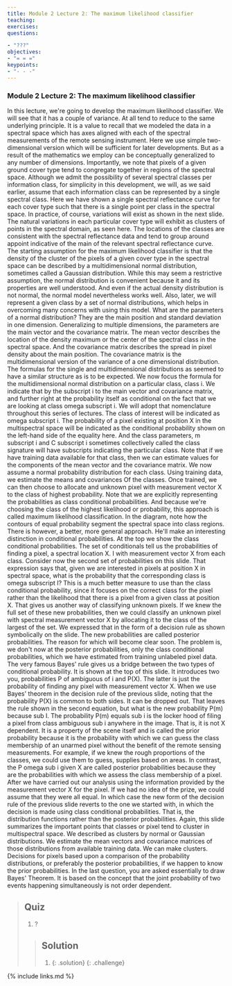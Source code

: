 ```yaml
---
title: Module 2 Lecture 2: The maximum likelihood classifier
teaching: 
exercises: 
questions:

- "???"
objectives:
- "= = ="
keypoints:
- "- - -"
---
```

### Module 2 Lecture 2: The maximum likelihood classifier

In this lecture, we're going to develop the maximum likelihood classifier. We will see that it has a couple of variance. At all tend to reduce to the same underlying principle. It is a value to recall that we modeled the data in a spectral space which has axes aligned with each of the spectral measurements of the remote sensing instrument. Here we use simple two-dimensional version which will be sufficient for later developments. But as a result of the mathematics we employ can be conceptually generalized to any number of dimensions. Importantly, we note that pixels of a given ground cover type tend to congregate together in regions of the spectral space. Although we admit the possibility of several spectral classes per information class, for simplicity in this development, we will, as we said earlier, assume that each information class can be represented by a single spectral class. Here we have shown a single spectral reflectance curve for each cover type such that there is a single point per class in the spectral space. In practice, of course, variations will exist as shown in the next slide. The natural variations in each particular cover type will exhibit as clusters of points in the spectral domain, as seen here. The locations of the classes are consistent with the spectral reflectance data and tend to group around appoint indicative of the main of the relevant spectral reflectance curve. The starting assumption for the maximum likelihood classifier is that the density of the cluster of the pixels of a given cover type in the spectral space can be described by a multidimensional normal distribution, sometimes called a Gaussian distribution. While this may seem a restrictive assumption, the normal distribution is convenient because it and its properties are well understood. And even if the actual density distribution is not normal, the normal model nevertheless works well. Also, later, we will represent a given class by a set of normal distributions, which helps in overcoming many concerns with using this model. What are the parameters of a normal distribution? They are the main position and standard deviation in one dimension. Generalizing to multiple dimensions, the parameters are the main vector and the covariance matrix. The mean vector describes the location of the density maximum or the center of the spectral class in the spectral space. And the covariance matrix describes the spread in pixel density about the main position. The covariance matrix is the multidimensional version of the variance of a one dimensional distribution. The formulas for the single and multidimensional distributions as seemed to have a similar structure as is to be expected. We now focus the formula for the multidimensional normal distribution on a particular class, class i. We indicate that by the subscript i to the main vector and covariance matrix, and further right at the probability itself as conditional on the fact that we are looking at class omega subscript i. We will adopt that nomenclature throughout this series of lectures. The class of interest will be indicated as omega subscript i. The probability of a pixel existing at position X in the multispectral space will be indicated as the conditional probability shown on the left-hand side of the equality here. And the class parameters, m subscript i and C subscript i sometimes collectively called the class signature will have subscripts indicating the particular class. Note that if we have training data available for that class, then we can estimate values for the components of the mean vector and the covariance matrix. We now assume a normal probability distribution for each class. Using training data, we estimate the means and covariances Of the classes. Once trained, we can then choose to allocate and unknown pixel with measurement vector X to the class of highest probability. Note that we are explicitly representing the probabilities as class conditional probabilities. And because we're choosing the class of the highest likelihood or probability, this approach is called maximum likelihood classification. In the diagram, note how the contours of equal probability segment the spectral space into class regions. There is however, a better, more general approach. He'll make an interesting distinction in conditional probabilities. At the top we show the class conditional probabilities. The set of conditionals tell us the probabilities of finding a pixel, a spectral location X. I with measurement vector X from each class. Consider now the second set of probabilities on this slide. That expression says that, given we are interested in pixels at position X in spectral space, what is the probability that the corresponding class is omega subscript I? This is a much better measure to use than the class conditional probability, since it focuses on the correct class for the pixel rather than the likelihood that there is a pixel from a given class at position X. That gives us another way of classifying unknown pixels. If we knew the full set of these new probabilities, then we could classify an unknown pixel with spectral measurement vector X by allocating it to the class of the largest of the set. We expressed that in the form of a decision rule as shown symbolically on the slide. The new probabilities are called posterior probabilities. The reason for which will become clear soon. The problem is, we don't now at the posterior probabilities, only the class conditional probabilities, which we have estimated from training unlabeled pixel data. The very famous Bayes' rule gives us a bridge between the two types of conditional probability. It is shown at the top of this slide. It introduces two you, probabilities P of ambiguous of i and P(X). The latter is just the probability of finding any pixel with measurement vector X. When we use Bayes' theorem in the decision rule of the previous slide, noting that the probability P(X) is common to both sides. It can be dropped out. That leaves the rule shown in the second equation, but what is the new probability P(m) because sub I. The probability P(m) equals sub i is the locker hood of filing a pixel from class ambiguous sub i anywhere in the image. That is, it is not X dependent. It is a property of the scene itself and is called the prior probability because it is the probability with which we can guess the class membership of an unarmed pixel without the benefit of the remote sensing measurements. For example, if we knew the rough proportions of the classes, we could use them to guess, supplies based on areas. In contrast, the P omega sub i given X are called posterior probabilities because they are the probabilities with which we assess the class membership of a pixel. After we have carried out our analysis using the information provided by the measurement vector X for the pixel. If we had no idea of the prize, we could assume that they were all equal. In which case the new form of the decision rule of the previous slide reverts to the one we started with, in which the decision is made using class conditional probabilities. That is, the distribution functions rather than the posterior probabilities. Again, this slide summarizes the important points that classes or pixel tend to cluster in multispectral space. We described as clusters by normal or Gaussian distributions. We estimate the mean vectors and covariance matrices of those distributions from available training data. We can make clusters. Decisions for pixels based upon a comparison of the probability distributions, or preferably the posterior probabilities, if we happen to know the prior probabilities. In the last question, you are asked essentially to draw Bayes' Theorem. It is based on the concept that the joint probability of two events happening simultaneously is not order dependent. 

> ## Quiz
>
> 1. ?
>
> > ## Solution
> >
> > 1. 
> >    {: .solution}
> >    {: .challenge}

{% include links.md %}
